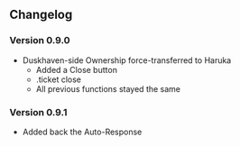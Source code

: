 Changelog
-------

### Version 0.9.0
*   Duskhaven-side Ownership force-transferred to Haruka
    - Added a Close button
	-	.ticket close
    - All previous functions stayed the same

### Version 0.9.1
*   Added back the Auto-Response
